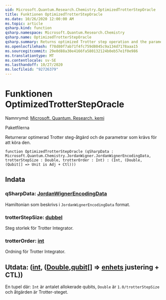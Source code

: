 ```yaml
---
uid: Microsoft.Quantum.Research.Chemistry.OptimizedTrotterStepOracle
title: Funktionen OptimizedTrotterStepOracle
ms.date: 10/26/2020 12:00:00 AM
ms.topic: article
qsharp.kind: function
qsharp.namespace: Microsoft.Quantum.Research.Chemistry
qsharp.name: OptimizedTrotterStepOracle
qsharp.summary: Returns optimized Trotter step operation and the parameters necessary to run it.
ms.openlocfilehash: f78d80f7ab71f4fc759d8045c9a134d7178aaa15
ms.sourcegitcommit: 29e0d88a30e4166fa580132124b0eb57e1f0e986
ms.translationtype: MT
ms.contentlocale: sv-SE
ms.lasthandoff: 10/27/2020
ms.locfileid: "92726379"
---
```

# <a name="optimizedtrottersteporacle-function"></a>Funktionen OptimizedTrotterStepOracle

Namnrymd: [Microsoft. Quantum. Research. kemi](xref:Microsoft.Quantum.Research.Chemistry)

Paketfilerna [](https://nuget.org/packages/)


Returnerar optimerad Trotter steg-åtgärd och de parametrar som krävs för att köra den.

```qsharp
function OptimizedTrotterStepOracle (qSharpData : Microsoft.Quantum.Chemistry.JordanWigner.JordanWignerEncodingData, trotterStepSize : Double, trotterOrder : Int) : (Int, (Double, (Qubit[] => Unit is Adj + Ctl)))
```


## <a name="input"></a>Indata

### <a name="qsharpdata--jordanwignerencodingdata"></a>qSharpData: [JordanWignerEncodingData](xref:Microsoft.Quantum.Chemistry.JordanWigner.JordanWignerEncodingData)

Hamiltonian som beskrivs i `JordanWignerEncodingData` format.


### <a name="trotterstepsize--double"></a>trotterStepSize: [dubbel](xref:microsoft.quantum.lang-ref.double)

Steg storlek för Trotter Integrator.


### <a name="trotterorder--int"></a>trotterOrder: [int](xref:microsoft.quantum.lang-ref.int)

Ordning för Trotter Integrator.



## <a name="output--intdoublequbit--unit-adj--ctl"></a>Utdata: ([int](xref:microsoft.quantum.lang-ref.int), ([Double](xref:microsoft.quantum.lang-ref.double),[qubit](xref:microsoft.quantum.lang-ref.qubit)[] => [enhets](xref:microsoft.quantum.lang-ref.unit) justering + CTL))

En tupel där: `Int` är antalet allokerade qubits, `Double` är `1.0/trotterStepSize` och åtgärden är Trotter-steget.